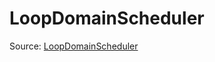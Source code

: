 # LoopDomainScheduler

Source: [LoopDomainScheduler](../csrc/scheduler/tools/loop_domain_scheduler.cpp#L179)
